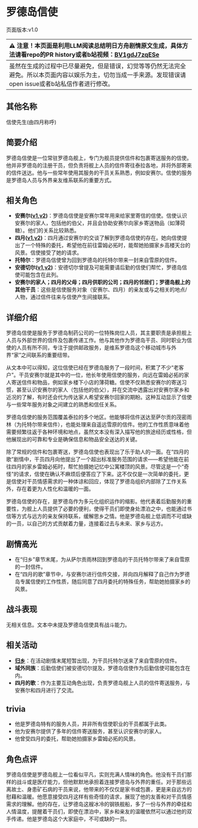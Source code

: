 # 罗德岛信使
页面版本:v1.0
 

| :warning: 注意！本页面是利用LLM阅读总结明日方舟剧情原文生成，具体方法请看repo的PR history或者b站视频：[BV1gdJ7zqESe](https://www.bilibili.com/video/BV1gdJ7zqESe/)         |
|:----------------------------|
| 虽然在生成的过程中已尽量避免，但是错误，幻觉等等仍然无法完全避免。所以本页面内容以娱乐为主，切勿当成一手来源。发现错误请open issue或者b站私信作者进行修改。|



## 其他名称
信使先生(由四月称呼)
## 简要介绍
罗德岛信使是一位常驻罗德岛舰上，专门为舰员提供信件和包裹寄送服务的信使。他并非罗德岛的注册干员，但负责将舰上人员的信件寄往泰拉各地，并将外部寄来的信件送达。他与一些常年使用其服务的干员关系熟悉，例如安赛尔。信使的服务是罗德岛人员与外界亲友维系联系的重要方式。
## 相关角色
-   **安赛尔([v1](char_212_ansel.md),[v2](../char_v3/char_212_ansel.md))**：罗德岛信使是安赛尔常年用来给家里寄信的信使。信使认识安赛尔的家人，包括他的伯父，并且会协助安赛尔向家乡寄送物品（如薄荷糖）。他们的关系比较熟悉。
-   **四月([v1](char_365_aprl.md),[v2](../char_v3/char_365_aprl.md))**：四月通过安赛尔的交谈了解到罗德岛信使的存在。她向信使提出了一个特殊的委托，希望他在前往雷姆必拓时，能帮她拍摄家乡高楼天台的风景。信使接受了她的请求。
-   **托特尔**：罗德岛信使曾为回到罗德岛的托特尔带来一封来自雪原的信件。
-   **安德切尔([v1](char_211_adnach.md),[v2](../char_v3/char_211_adnach.md))**：安德切尔曾提及可能需要请后勤的信使们帮忙，罗德岛信使可能包含在此列。
-   **安赛尔的家人；四月的父母；四月供职的公司；四月的邻居们；罗德岛舰上的其他干员**：这些是信使服务对象（安赛尔、四月）的亲友或与之相关的地点/人物，通过信件往来与信使产生间接联系。
## 详细介绍
罗德岛信使是服务于罗德岛制药公司的一位特殊岗位人员，其主要职责是承担舰上人员与外部世界的信件及包裹传递工作。他与其他作为罗德岛干员、同时职业为信使的人员有所不同，专注于提供邮政服务，是维系罗德岛这个移动城市与外界“家”之间联系的重要纽带。

从文本中可以得知，这位信使已经在罗德岛服务了一段时间，积累了不少“老客户”。干员安赛尔就是其中的一位，他长年使用信使的服务，向远在雷姆必拓的家人寄送信件和物品，例如家乡楼下小店的薄荷糖。信使不仅熟悉安赛尔的寄送习惯，甚至认识安赛尔的家人（包括他的伯父），并在交流中透露出对安赛尔家乡和近况的了解，有时还会代为传达家人希望安赛尔回家的期盼。这种互动显示了信使与一些常年服务对象之间建立的熟悉和信任关系。

罗德岛信使的服务范围覆盖泰拉的多个地区。他能够将信件送达至萨尔贡的茂密雨林（为托特尔带来信件），也能处理来自遥远雪原的信件。他的工作性质意味着他需要频繁往返于各种环境和地点，虽然文本没有深入描写他的旅途经历或性格，但他展现出的可靠和专业是确保信息和物品安全送达的关键。

除了常规的信件和包裹寄送，罗德岛信使也表现出了乐于助人的一面。在“四月的歌”剧情中，干员四月向他提出了一个超出标准服务范围的请求——希望他能在前往四月的家乡雷姆必拓时，帮忙拍摄她记忆中公寓楼顶的风景。尽管这是一个“奇怪”的请求，信使在确认不麻烦后便答应了下来。这不仅仅是一次简单的委托，更是信使对干员情感需求的一种体谅和回应，体现了罗德岛组织内部除了工作关系外，存在着更为人性化和温暖的一面。

罗德岛信使的存在，是罗德岛作为多元化组织运作的缩影。他代表着后勤服务的重要性，为舰上人员提供了必要的便利，使得干员们即使身处漂泊之中，也能通过书信等方式与远方的亲友保持联系，缓解思乡之情。他是罗德岛舰上低调而不可或缺的一员，以自己的方式贡献着力量，连接着过去与未来、家乡与远方。
## 剧情高光
- 在“归乡”章节末尾，为从萨尔贡雨林回到罗德岛的干员托特尔带来了来自雪原的一封信件。
- 在“四月的歌”章节中，与安赛尔进行信件交接，并向四月解释了自己作为罗德岛专属信使的工作性质，随后同意了四月委托的特殊任务，帮助她拍摄家乡的风景。
## 战斗表现
无相关信息。文本中未提及罗德岛信使具有战斗能力。
## 相关活动
-   **[归乡](../stories/story_totter_set_2.md)**：在活动剧情末尾短暂出现，为干员托特尔送来了来自雪原的信件。
-   **域外同族**：后勤信使们被安德切尔提及，罗德岛信使作为后勤信使可能包含在内。
-   **四月的歌**：作为主要互动角色出现，负责罗德岛舰上人员的信件寄送服务，与安赛尔和四月进行了交流。
## trivia
- 他是罗德岛特有的服务人员，并非所有信使职业的干员都属于此类。
- 他为安赛尔提供了多年的信件寄送服务，甚至认识安赛尔的家人。
- 他曾受四月的委托，帮助她拍摄家乡雷姆必拓的风景。
## 角色点评
罗德岛信使是罗德岛舰上一位看似平凡，实则充满人情味的角色。他没有干员们那样的战斗或是医疗能力，但他默默地承担着连接罗德岛与外界的重任。对于那些远离故土、身患矿石病的干员来说，他带来的不仅仅是家书或包裹，更是来自远方的慰藉和温暖。他愿意接受四月这样有些奇怪的请求，展现了他的友善和对干员情感需求的理解。他的存在，让罗德岛这艘冰冷的钢铁舰船，多了一份与外界的牵挂和人情温度，提醒着干员们，即使在漂泊中，家乡和亲友的温暖依然可以通过他的双手传递。他是罗德岛这个大家庭中，不可或缺的一员。